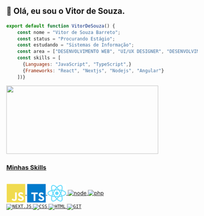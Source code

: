 ## 👋 Olá, eu sou o Vitor de Souza.


```JavaScript
export default function VitorDeSouza() {
    const nome = "Vitor de Souza Barreto";
    const status = "Procurando Estágio";
    const estudando = "Sistemas de Informação";
    const area = ["DESENVOLVIMENTO WEB", "UI/UX DESIGNER", "DESENVOLVIMENTO MOBILE"];
    const skills = [
      {Languages: "JavaScript", "TypeScript",}
      {Frameworks: "React", "Nextjs", "Nodejs", "Angular"}
    ])}
```
<div align="start">
  <a href="https://github.com/vitordsb">
  <img height="180em" width="400em" src="https://github-readme-stats.vercel.app/api/top-langs/?username=vitordsb&layout=compact&langs_count=7&theme=dracula"/>
</div>

### Minhas Skills 

<div style="display: inline_block"><br>
  <img align="center" alt="Js" height="50" width="50" src="https://raw.githubusercontent.com/devicons/devicon/master/icons/javascript/javascript-plain.svg">
  <img align="center" alt="Ts" height="50" width="50" src="https://raw.githubusercontent.com/devicons/devicon/master/icons/typescript/typescript-plain.svg">
  <img align="center" alt="React" height="50" width="50" src="https://raw.githubusercontent.com/devicons/devicon/master/icons/react/react-original.svg">
  <img align="center" alt="node" height="50" width="50" src="https://www.svgrepo.com/show/452075/node-js.svg">
  <img align="center" alt="php" height="50" width="50" src="https://www.svgrepo.com/show/373966/php.svg">
  <div>
    <code><img height="32" src="https://img.shields.io/badge/next.js-000000?style=for-the-badge&logo=nextdotjs&logoColor=white" alt="NEXT.JS"/></code>
    <code><img height="32" src="https://img.shields.io/badge/CSS3-1572B6?style=for-the-badge&logo=css3&logoColor=white" alt="CSS"/></code>
    <code><img height="32" src="https://img.shields.io/badge/HTML5-E34F26?style=for-the-badge&logo=html5&logoColor=white" alt="HTML"/></code></code>
    <code><img height="32" src="https://img.shields.io/badge/GIT-E44C30?style=for-the-badge&logo=git&logoColor=white" alt="GIT"/></code>
  </div>
 </div>

  ##
